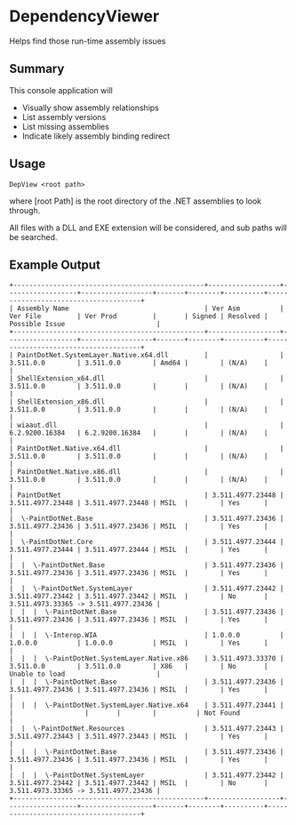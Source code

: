 # DependencyViewer
Helps find those run-time assembly issues

Summary
------------
This console application will
 - Visually show assembly relationships
 - List assembly versions
 - List missing assemblies
 - Indicate likely assembly binding redirect
 
Usage
----------------
    DepView <root path>
  where [root Path] is the root directory of the .NET assemblies to look through.
  
  All files with a DLL and EXE extension will be considered, and sub paths will be searched.
    
Example Output
---------------------

	+------------------------------------------------+------------------+------------------+------------------+-------+--------+----------+--------------------------------------+
	| Assembly Name                                  | Ver Asm          | Ver File         | Ver Prod         |       | Signed | Resolved | Possible Issue                       |
	+------------------------------------------------+------------------+------------------+------------------+-------+--------+----------+--------------------------------------+
	| PaintDotNet.SystemLayer.Native.x64.dll         |                  | 3.511.0.0        | 3.511.0.0        | Amd64 |        | (N/A)    |                                      |
	| ShellExtension_x64.dll                         |                  | 3.511.0.0        | 3.511.0.0        |       |        | (N/A)    |                                      |
	| ShellExtension_x86.dll                         |                  | 3.511.0.0        | 3.511.0.0        |       |        | (N/A)    |                                      |
	| wiaaut.dll                                     |                  | 6.2.9200.16384   | 6.2.9200.16384   |       |        | (N/A)    |                                      |
	| PaintDotNet.Native.x64.dll                     |                  | 3.511.0.0        | 3.511.0.0        |       |        | (N/A)    |                                      |
	| PaintDotNet.Native.x86.dll                     |                  | 3.511.0.0        | 3.511.0.0        |       |        | (N/A)    |                                      |
	| PaintDotNet                                    | 3.511.4977.23448 | 3.511.4977.23448 | 3.511.4977.23448 | MSIL  |        | Yes      |                                      |
	|  \-PaintDotNet.Base                            | 3.511.4977.23436 | 3.511.4977.23436 | 3.511.4977.23436 | MSIL  |        | Yes      |                                      |
	|  \-PaintDotNet.Core                            | 3.511.4977.23444 | 3.511.4977.23444 | 3.511.4977.23444 | MSIL  |        | Yes      |                                      |
	|  |  \-PaintDotNet.Base                         | 3.511.4977.23436 | 3.511.4977.23436 | 3.511.4977.23436 | MSIL  |        | Yes      |                                      |
	|  |  \-PaintDotNet.SystemLayer                  | 3.511.4977.23442 | 3.511.4977.23442 | 3.511.4977.23442 | MSIL  |        | No       | 3.511.4973.33365 -> 3.511.4977.23436 |
	|  |  |  \-PaintDotNet.Base                      | 3.511.4977.23436 | 3.511.4977.23436 | 3.511.4977.23436 | MSIL  |        | Yes      |                                      |
	|  |  |  \-Interop.WIA                           | 1.0.0.0          | 1.0.0.0          | 1.0.0.0          | MSIL  |        | Yes      |                                      |
	|  |  |  \-PaintDotNet.SystemLayer.Native.x86    | 3.511.4973.33370 | 3.511.0.0        | 3.511.0.0        | X86   |        | No       | Unable to load                       |
	|  |  |  \-PaintDotNet.Base                      | 3.511.4977.23436 | 3.511.4977.23436 | 3.511.4977.23436 | MSIL  |        | Yes      |                                      |
	|  |  |  \-PaintDotNet.SystemLayer.Native.x64    | 3.511.4977.23441 |                  |                  |       |        |          | Not Found                            |
	|  |  \-PaintDotNet.Resources                    | 3.511.4977.23443 | 3.511.4977.23443 | 3.511.4977.23443 | MSIL  |        | Yes      |                                      |
	|  |  |  \-PaintDotNet.Base                      | 3.511.4977.23436 | 3.511.4977.23436 | 3.511.4977.23436 | MSIL  |        | Yes      |                                      |
	|  |  |  \-PaintDotNet.SystemLayer               | 3.511.4977.23442 | 3.511.4977.23442 | 3.511.4977.23442 | MSIL  |        | No       | 3.511.4973.33365 -> 3.511.4977.23436 |
	+------------------------------------------------+------------------+------------------+------------------+-------+--------+----------+--------------------------------------+
